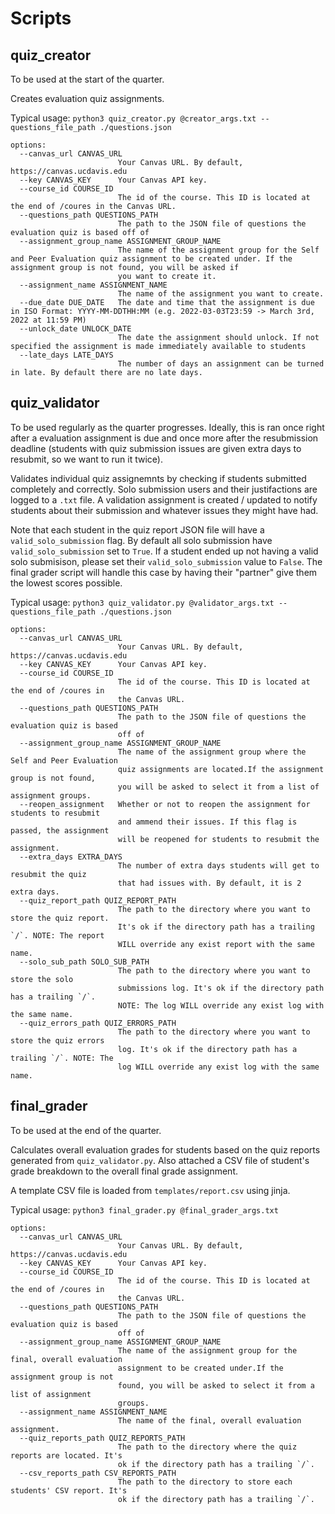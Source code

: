 # Scripts
## quiz_creator
To be used at the start of the quarter.

Creates evaluation quiz assignments.

Typical usage: `python3 quiz_creator.py @creator_args.txt --questions_file_path ./questions.json`

```
options:
  --canvas_url CANVAS_URL
                        Your Canvas URL. By default, https://canvas.ucdavis.edu
  --key CANVAS_KEY      Your Canvas API key.
  --course_id COURSE_ID
                        The id of the course. This ID is located at the end of /coures in the Canvas URL.
  --questions_path QUESTIONS_PATH
                        The path to the JSON file of questions the evaluation quiz is based off of
  --assignment_group_name ASSIGNMENT_GROUP_NAME
                        The name of the assignment group for the Self and Peer Evaluation quiz assignment to be created under. If the assignment group is not found, you will be asked if
                        you want to create it.
  --assignment_name ASSIGNMENT_NAME
                        The name of the assignment you want to create.
  --due_date DUE_DATE   The date and time that the assignment is due in ISO Format: YYYY-MM-DDTHH:MM (e.g. 2022-03-03T23:59 -> March 3rd, 2022 at 11:59 PM)
  --unlock_date UNLOCK_DATE
                        The date the assignment should unlock. If not specified the assignment is made immediately available to students
  --late_days LATE_DAYS
                        The number of days an assignment can be turned in late. By default there are no late days.
```

## quiz_validator
To be used regularly as the quarter progresses. Ideally, this is ran once right after a evaluation assignment is due and once more after the resubmission deadline (students with quiz submission issues are given extra days to resubmit, so we want to run it twice).

Validates individual quiz assignemnts by checking if students submitted completely and correctly. Solo submission users and their justifactions are logged to a `.txt` file. A validation assignment is created / updated to notify students about their submission and whatever issues they might have had.

Note that each student in the quiz report JSON file will have a `valid_solo_submission` flag. By default all solo submission have `valid_solo_submission` set to `True`. If a student ended up not having a valid solo submisison, please set their `valid_solo_submission` value to `False`. The final grader script will handle this case by having their "partner" give them the lowest scores possible.

Typical usage: `python3 quiz_validator.py @validator_args.txt --questions_file_path ./questions.json`

```
options:
  --canvas_url CANVAS_URL
                        Your Canvas URL. By default, https://canvas.ucdavis.edu
  --key CANVAS_KEY      Your Canvas API key.
  --course_id COURSE_ID
                        The id of the course. This ID is located at the end of /coures in
                        the Canvas URL.
  --questions_path QUESTIONS_PATH
                        The path to the JSON file of questions the evaluation quiz is based
                        off of
  --assignment_group_name ASSIGNMENT_GROUP_NAME
                        The name of the assignment group where the Self and Peer Evaluation
                        quiz assignments are located.If the assignment group is not found,
                        you will be asked to select it from a list of assignment groups.
  --reopen_assignment   Whether or not to reopen the assignment for students to resubmit
                        and ammend their issues. If this flag is passed, the assignment
                        will be reopened for students to resubmit the assignment.
  --extra_days EXTRA_DAYS
                        The number of extra days students will get to resubmit the quiz
                        that had issues with. By default, it is 2 extra days.
  --quiz_report_path QUIZ_REPORT_PATH
                        The path to the directory where you want to store the quiz report.
                        It's ok if the directory path has a trailing `/`. NOTE: The report
                        WILL override any exist report with the same name.
  --solo_sub_path SOLO_SUB_PATH
                        The path to the directory where you want to store the solo
                        submissions log. It's ok if the directory path has a trailing `/`.
                        NOTE: The log WILL override any exist log with the same name.
  --quiz_errors_path QUIZ_ERRORS_PATH
                        The path to the directory where you want to store the quiz errors
                        log. It's ok if the directory path has a trailing `/`. NOTE: The
                        log WILL override any exist log with the same name.
```

## final_grader
To be used at the end of the quarter.

Calculates overall evaluation grades for students based on the quiz reports generated from `quiz_validator.py`. Also attached a CSV file of student's grade breakdown to the overall final grade assignment.

A template CSV file is loaded from `templates/report.csv` using jinja.

Typical usage: `python3 final_grader.py @final_grader_args.txt`

```
options:
  --canvas_url CANVAS_URL
                        Your Canvas URL. By default, https://canvas.ucdavis.edu
  --key CANVAS_KEY      Your Canvas API key.
  --course_id COURSE_ID
                        The id of the course. This ID is located at the end of /coures in
                        the Canvas URL.
  --questions_path QUESTIONS_PATH
                        The path to the JSON file of questions the evaluation quiz is based
                        off of
  --assignment_group_name ASSIGNMENT_GROUP_NAME
                        The name of the assignment group for the final, overall evaluation
                        assignment to be created under.If the assignment group is not
                        found, you will be asked to select it from a list of assignment
                        groups.
  --assignment_name ASSIGNMENT_NAME
                        The name of the final, overall evaluation assignment.
  --quiz_reports_path QUIZ_REPORTS_PATH
                        The path to the directory where the quiz reports are located. It's
                        ok if the directory path has a trailing `/`.
  --csv_reports_path CSV_REPORTS_PATH
                        The path to the directory to store each students' CSV report. It's
                        ok if the directory path has a trailing `/`.
```
